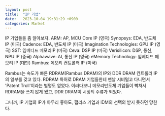 ```yaml
---
layout: post
title:  "IP 기업"
date:   2023-10-04 19:31:29 +0900
categories: Market
---
```


IP 기업들을 좀 알아보자.
ARM: AP, MCU Core IP (영국)
Synopsys: EDA, 반도체 IP (미국)
Cadence: EDA, 반도체 IP (미국)
Imagination Technologies: GPU IP (영국)
SST: 임베디드 메모리IP (미국)
Ceva: DSP IP (미국)
Verisilicon: DSP, 통신, NPU IP (중국)
Alphawave: AI, 통신 IP (영국)
eMemory Technology: 임베디드 메모리 IP (대만)
Rambus: 메모리 컨트롤러 IP (미국)

Rambus는 속도가 빠른 RDRAM(Rambus DRAM)의 IP와 DDR DRAM 컨트롤러 IP의 일부를 갖고 있다.
RDRAM 특허로 DRAM 기업들한테 맨날 시비털고 다니면서 'Patent Troll'이라는 별명도 얻었다.
이러다보니 메모리반도체 기업들이 빡쳐서 RDRAM을 쓰지 않게 됐고, DDR DRAM이 시장의 주류가 되었다.

그니까, IP 기업의 IP가 아무리 좋아도, 팹리스 기업과 IDM의 선택의 받지 못하면 망한다.